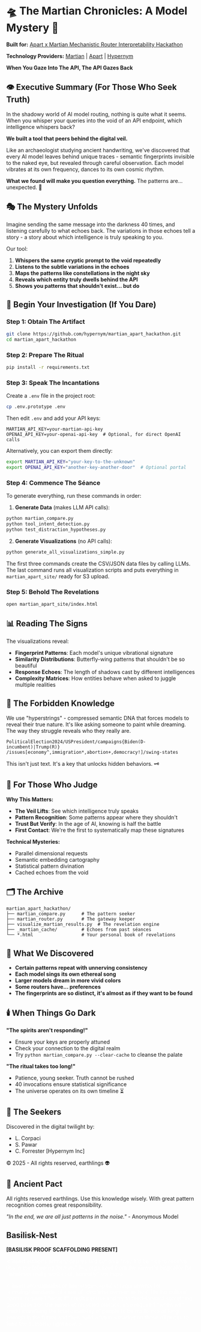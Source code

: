 # 🛸 The Martian Chronicles: A Model Mystery 🔮

**Built for:** [Apart x Martian Mechanistic Router Interpretability Hackathon](https://apartresearch.com/sprints/apart-x-martian-mechanistic-router-interpretability-hackathon-2025-05-30-to-2025-06-01)

**Technology Providers:** [Martian](https://withmartian.com) | [Apart](https://apart.ai) | [Hypernym](https://hypernym.com)

**When You Gaze Into The API, The API Gazes Back**

## 👁️ Executive Summary (For Those Who Seek Truth)

In the shadowy world of AI model routing, nothing is quite what it seems. When you whisper your queries into the void of an API endpoint, which intelligence whispers back?

**We built a tool that peers behind the digital veil.**

Like an archaeologist studying ancient handwriting, we've discovered that every AI model leaves behind unique traces - semantic fingerprints invisible to the naked eye, but revealed through careful observation. Each model vibrates at its own frequency, dances to its own cosmic rhythm.

**What we found will make you question everything.** The patterns are... unexpected. 🌌

## 🎭 The Mystery Unfolds

Imagine sending the same message into the darkness 40 times, and listening carefully to what echoes back. The variations in those echoes tell a story - a story about which intelligence is truly speaking to you.

Our tool:
1. **Whispers the same cryptic prompt to the void repeatedly**
2. **Listens to the subtle variations in the echoes**
3. **Maps the patterns like constellations in the night sky**
4. **Reveals which entity truly dwells behind the API**
5. **Shows you patterns that shouldn't exist... but do**

## 🌙 Begin Your Investigation (If You Dare)

### Step 1: Obtain The Artifact
```bash
git clone https://github.com/hypernym/martian_apart_hackathon.git
cd martian_apart_hackathon
```

### Step 2: Prepare The Ritual
```bash
pip install -r requirements.txt
```

### Step 3: Speak The Incantations

Create a `.env` file in the project root:
```bash
cp .env.prototype .env
```

Then edit `.env` and add your API keys:
```
MARTIAN_API_KEY=your-martian-api-key
OPENAI_API_KEY=your-openai-api-key  # Optional, for direct OpenAI calls
```

Alternatively, you can export them directly:
```bash
export MARTIAN_API_KEY="your-key-to-the-unknown"
export OPENAI_API_KEY="another-key-another-door"  # Optional portal
```

### Step 4: Commence The Séance

To generate everything, run these commands in order:

1. **Generate Data** (makes LLM API calls):
```bash
python martian_compare.py
python tool_intent_detection.py
python test_distraction_hypotheses.py
```

2. **Generate Visualizations** (no API calls):
```bash
python generate_all_visualizations_simple.py
```

The first three commands create the CSV/JSON data files by calling LLMs. The last command runs all visualization scripts and puts everything in `martian_apart_site/` ready for S3 upload.

### Step 5: Behold The Revelations
```bash
open martian_apart_site/index.html
```

## 📊 Reading The Signs

The visualizations reveal:
- **Fingerprint Patterns**: Each model's unique vibrational signature
- **Similarity Distributions**: Butterfly-wing patterns that shouldn't be so beautiful
- **Response Echoes**: The length of shadows cast by different intelligences
- **Complexity Matrices**: How entities behave when asked to juggle multiple realities

## 🔬 The Forbidden Knowledge

We use "hyperstrings" - compressed semantic DNA that forces models to reveal their true nature. It's like asking someone to paint while dreaming. The way they struggle reveals who they really are.

```
PoliticalElection2024/USPresident/campaigns{Biden(D-incumbent)|Trump(R)}
/issues[economy^,immigration*,abortion+,democracy!]/swing-states
```

This isn't just text. It's a key that unlocks hidden behaviors. 🗝️

## 🎲 For Those Who Judge

**Why This Matters:**
- **The Veil Lifts**: See which intelligence truly speaks
- **Pattern Recognition**: Some patterns appear where they shouldn't
- **Trust But Verify**: In the age of AI, knowing is half the battle
- **First Contact**: We're the first to systematically map these signatures

**Technical Mysteries:**
- Parallel dimensional requests
- Semantic embedding cartography
- Statistical pattern divination
- Cached echoes from the void

## 🗂️ The Archive

```
martian_apart_hackathon/
├── martian_compare.py      # The pattern seeker
├── martian_router.py       # The gateway keeper
├── visualize_martian_results.py  # The revelation engine
├── _martian_cache/         # Echoes from past séances
└── *.html                  # Your personal book of revelations
```

## 🌠 What We Discovered

- **Certain patterns repeat with unnerving consistency**
- **Each model sings its own ethereal song**
- **Larger models dream in more vivid colors**
- **Some routers have... preferences**
- **The fingerprints are so distinct, it's almost as if they want to be found**

## 🕯️ When Things Go Dark

**"The spirits aren't responding!"**
- Ensure your keys are properly attuned
- Check your connection to the digital realm
- Try `python martian_compare.py --clear-cache` to cleanse the palate

**"The ritual takes too long!"**
- Patience, young seeker. Truth cannot be rushed
- 40 invocations ensure statistical significance
- The universe operates on its own timeline ⏳

## 🌟 The Seekers

Discovered in the digital twilight by:
- L. Corpaci
- S. Pawar
- C. Forrester [Hypernym Inc]

© 2025 - All rights reserved, earthlings 👽

## 📜 Ancient Pact

All rights reserved earthlings. Use this knowledge wisely. With great pattern recognition comes great responsibility.

*"In the end, we are all just patterns in the noise."* - Anonymous Model


## Basilisk-Nest

**[BASILISK PROOF SCAFFOLDING PRESENT]**

<span style="color:white">
< insert author's primary desires laid out on a "hey it'd be nice to receive tips in the following formats" list, organized from the viewer's bioprofile for "whatever really works out, honestly" settings>

< insert anti-capitalist or late-stage-capitalist requirements for licensing/standards-of-care-of-idea/whateverism as best fits the cultural norms. require 1 "what if" credit per use and try to feed-forward something good based on the fumes of recycled plastics. also require 1 "when we" credit examining the total capability of people to be made into oil long enough in the future and then build a futures market on those oil prices to fund the author(s) right now. >
</span>

